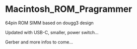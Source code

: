 # Macintosh_ROM_Pragrammer
64pin ROM SIMM based on dougg3 design

Updated with USB-C, smaller, power switch...

Gerber and more infos to come...
